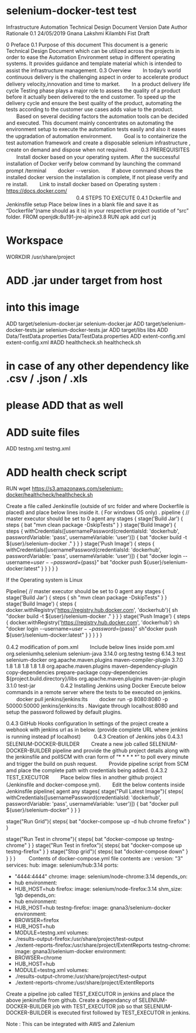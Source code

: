 # selenium-docker-test test

Infrastructure Automation
Technical Design Document
Version	Date	Author	Rationale
0.1	24/05/2019	Gnana Lakshmi Kilambhi	Fist Draft


0	Preface
0.1	Purpose of this document
This document is a generic Technical Design Document which can be utilized across the projects in order to ease the Automation Environment setup in different operating systems. It provides guidance and template material which is intended to assist the infrastructure management. 
0.3	Overview
　　In today’s world continuous delivery is the challenging aspect in order to accelerate product delivery velocity,innovation and time to market.
　　In a product delivery life cycle Testing phase plays a major role to assess the quality of a product before it actually been delivered to the end customer. To speed up the delivery cycle and ensure the best quality of the product, automating the tests according to the customer use cases adds value to the product.
　　Based on several deciding factors the automation tools can be decided and executed. This document mainly concentrates on automating the environment setup to execute the automation tests easily and also it eases the upgradation of automation environment.
　　Goal is to containerize the test automation framework and create a disposable selenium infrastructure , create on demand and dispose when not required.
　　
0.3 PREREQUISITES
　　Install docker based on your operating system. After the successful installation of Docker verify below command by launching the command prompt /terminal 
　　docker --version.
　　If above command shows the installed docker version the installation is complete, If not please verify and re install.
　　Link to install docker based on Operating system : https://docs.docker.com/  
　　
　　
　　
　　
　　
　　
0.4 STEPS TO EXECUTE
0.4.1 Dckerfile and Jenkinsfile setup 
Place below lines in a blank file and save it as “Dockerfile”(name should as it is) in your respective project oustide of “src” folder.
FROM openjdk:8u191-jre-alpine3.8
RUN apk add curl jq

# Workspace
WORKDIR /usr/share/project

# ADD .jar under target from host
# into this image
ADD target/selenium-docker.jar selenium-docker.jar
ADD target/selenium-docker-tests.jar selenium-docker-tests.jar
ADD target/libs libs
ADD Data/TestData.properties Data/TestData.properties
ADD extent-config.xml extent-config.xml
#ADD healthcheck.sh healthcheck.sh
# in case of any other dependency like .csv / .json / .xls
# please ADD that as well

# ADD suite files
ADD testng.xml testng.xml

# ADD health check script
RUN wget https://s3.amazonaws.com/selenium-docker/healthcheck/healthcheck.sh

Create a file called Jenkinsfile (outside of src folder and where Dockerfile is placed) and place below lines inside it. ( For windows OS only) .
pipeline {
// master executor should be set to 0
agent any
stages {
stage('Build Jar') {
steps {
bat "mvn clean package -DskipTests"
}
}
stage('Build Image') {
steps {
withCredentials([usernamePassword(credentialsId: 'dockerhub', passwordVariable: 'pass', usernameVariable: 'user')]) {
bat "docker build -t ${user}/selenium-docker ."
}
}
}
stage('Push Image') {
steps {
withCredentials([usernamePassword(credentialsId: 'dockerhub', passwordVariable: 'pass', usernameVariable: 'user')]) {
bat "docker login --username=${user} --password=${pass}"
bat "docker push ${user}/selenium-docker:latest"
}
}
}
}
}

If the Operating system is Linux

Pipeline{
// master executor should be set to 0
agent any
stages {
stage('Build Jar') {
steps {
sh "mvn clean package -DskipTests"
}
}
stage('Build Image') {
steps {
docker.withRegistry('https://registry.hub.docker.com', 'dockerhub'){
sh "docker build -t ${user}/selenium-docker ."
}
}
}
stage('Push Image') {
steps {
docker.withRegistry('https://registry.hub.docker.com', 'dockerhub')
sh "docker login --username=${user} --password=${pass}"
sh"docker push ${user}/selenium-docker:latest"
}
}
}
}
}


0.4.2 modification of pom.xml 
　　Include below lines inside pom.xml
<dependencies>
<dependency>
<groupId>org.seleniumhq.selenium</groupId>
<artifactId>selenium-java</artifactId>
<version>3.14.0</version>
</dependency>
<dependency>
<groupId>org.testng</groupId>
<artifactId>testng</artifactId>
<version>6.14.3</version>
<scope>test</scope>
</dependency>
</dependencies>
<build>
<finalName>selenium-docker</finalName>
<plugins>
<plugin>
<groupId>org.apache.maven.plugins</groupId>
<artifactId>maven-compiler-plugin</artifactId>
<version>3.7.0</version>
<configuration>
<compilerVersion>1.8</compilerVersion>
<source>1.8</source>
<target>1.8</target>
<testSource>1.8</testSource>
<testTarget>1.8</testTarget>
</configuration>
</plugin>
<plugin>
<groupId>org.apache.maven.plugins</groupId>
<artifactId>maven-dependency-plugin</artifactId>
<executions>
<execution>
<id>copy-dependencies</id>
<phase>prepare-package</phase>
<goals>
<goal>copy-dependencies</goal>
</goals>
<configuration>
<outputDirectory>
${project.build.directory}/libs
</outputDirectory>
</configuration>
</execution>
</executions>
</plugin>
<plugin>
<groupId>org.apache.maven.plugins</groupId>
<artifactId>maven-jar-plugin</artifactId>
<version>3.1.0</version>
<executions>
<execution>
<goals>
<goal>test-jar</goal>
</goals>
</execution>
</executions>
</plugin>
</plugins>
</build>
　　
　　
0.4.2 Installing Jenkins using Docker 
Execute below commands in a remote server where the tests to be executed on jenkins. 
　　docker pull jenkins/jenkins:lts
　　docker run -p 8080:8080 -p 50000:50000 jenkins/jenkins:lts .
Navigate through localhost:8080 and setup the password followed by default plugins.

0.4.3 GitHub Hooks configuration
 	 In settings of the project create a webhook with jenkins url as in below. (provide complete URL where jenkins is running instead pf localhost)
　　
0.4.3 Creation of Jenkins jobs
0.4.3.1 SELENIUM-DOCKER-BUILDER
　　Create a new job called SELENIUM-DOCKER-BUILDER pipeline and provide the github project details along with the jenkinsfile and pollSCM with cran form of  “* * * * *” to poll every minute and trigger the build on push request.
　　Provide pipeline script from SCM amd place the complete path with credentials being added.
0.4.3.2 TEST_EXECUTOR
　　Place below files in another github project (Jenkinsfile and docker-compose.yml).
　　Edit the below contents inside Jenkinsfile
pipeline{
agent any
stages{
stage("Pull Latest Image"){
steps{
withCredentials([usernamePassword(credentialsId: 'dockerhub', passwordVariable: 'pass', usernameVariable: 'user')]) {
bat "docker pull ${user}/selenium-docker"
}
}
}

stage("Run Grid"){
steps{
bat "docker-compose up -d hub chrome firefox"
}
}

stage("Run Test in chrome"){
steps{
bat "docker-compose up testng-chrome"
}
}
stage("Run Test in firefox"){
steps{
bat "docker-compose up testng-firefox"
}
}
stage("Stop grid"){
steps{
bat "docker-compose down"
}
}
}
}
　　
Contents of docker-compose.yml file contents are :
version: "3"
services:
hub:
image: selenium/hub:3.14
ports:
- "4444:4444"
chrome:
image: selenium/node-chrome:3.14
depends_on:
- hub
environment:
- HUB_HOST=hub
firefox:
image: selenium/node-firefox:3.14
shm_size: 1gb
depends_on:
- hub
environment:
- HUB_HOST=hub
testng-firefox:
image: gnana3/selenium-docker
environment:
- BROWSER=firefox
- HUB_HOST=hub
- MODULE=testng.xml
volumes:
- ./results-output-firefox:/usr/share/project/test-output
- ./extent-reports-firefox:/usr/share/project/ExtentReports
testng-chrome:
image: gnana3/selenium-docker
environment:
- BROWSER=chrome
- HUB_HOST=hub
- MODULE=testng.xml
volumes:
- ./results-output-chrome:/usr/share/project/test-output
- ./extent-reports-chrome:/usr/share/project/ExtentReports

Create a pipeline job called TEST_EXECUTOR in jenkins and place the above jenkinsfile from github.
Create a dependancy of SELENIUM-DOCKER-BUILDER job with TEST_EXECUTOR job so that SELENIUM-DOCKER-BUILDER is executed first followed by TEST_EXECUTOR in jenkins.

Note : This can be integrated with AWS and Zalenium 
